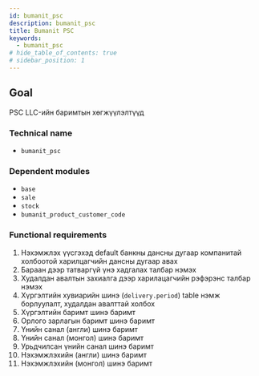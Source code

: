 ```yaml
---
id: bumanit_psc
description: bumanit_psc
title: Bumanit PSC
keywords:
  - bumanit_psc
# hide_table_of_contents: true
# sidebar_position: 1
---
```


## Goal

PSC LLC-ийн баримтын хөгжүүлэлтүүд

### Technical name

- `bumanit_psc`

### Dependent modules

- `base`
- `sale`
- `stock`
- `bumanit_product_customer_code`

### Functional requirements

1. Нэхэмжлэх үүсгэхэд default банкны дансны дугаар компанитай холбоотой харилцагчийн дансны дугаар авах
2. Бараан дээр татваргүй үнэ хадгалах талбар нэмэх
3. Худалдан авалтын захиалга дээр харилацагчийн рэфэрэнс талбар нэмэх
4. Хүргэлтийн хувиарийн шинэ (`delivery.period`) table нэмж борлуулалт, худалдан авалттай холбох
5. Хүргэлтийн баримт шинэ баримт
6. Орлого зарлагын баримт шинэ баримт
7. Үнийн санал (англи) шинэ баримт
8. Үнийн санал (монгол) шинэ баримт
9. Урьдчилсан үнийн санал шинэ баримт
10. Нэхэмжлэхийн (англи) шинэ баримт
11. Нэхэмжлэхийн (монгол) шинэ баримт
